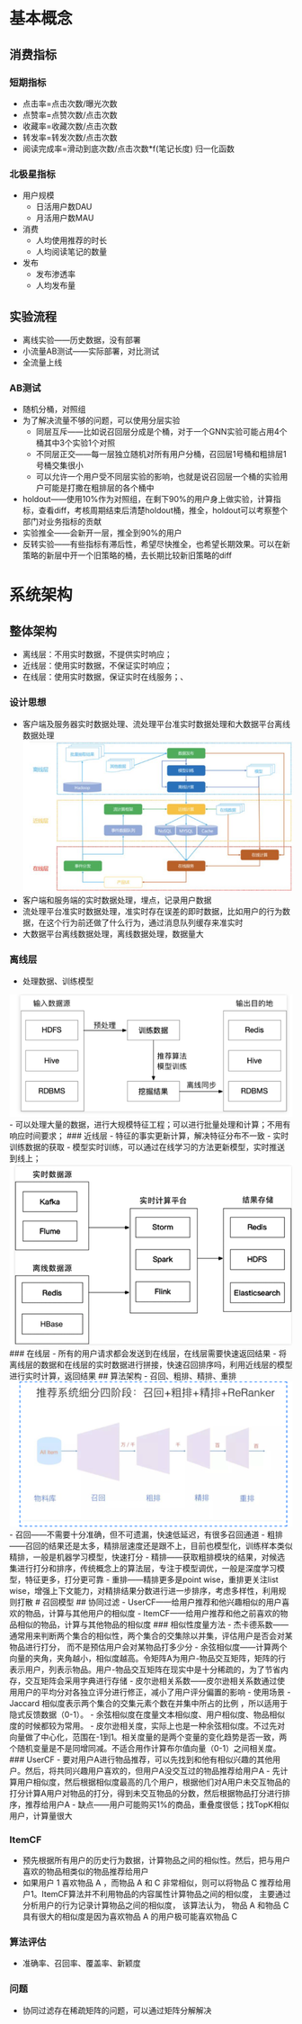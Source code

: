 # 基本概念
## 消费指标
### 短期指标
- 点击率=点击次数/曝光次数
- 点赞率=点赞次数/点击次数
- 收藏率=收藏次数/点击次数
- 转发率=转发次数/点击次数
- 阅读完成率=滑动到底次数/点击次数*f(笔记长度)  归一化函数
### 北极星指标
- 用户规模
    - 日活用户数DAU
    - 月活用户数MAU
- 消费
    - 人均使用推荐的时长
    - 人均阅读笔记的数量
- 发布
    - 发布渗透率
    - 人均发布量
## 实验流程
- 离线实验——历史数据，没有部署
- 小流量AB测试——实际部署，对比测试
- 全流量上线
### AB测试
- 随机分桶，对照组
- 为了解决流量不够的问题，可以使用分层实验
    - 同层互斥——比如说召回层分成是个桶，对于一个GNN实验可能占用4个桶其中3个实验1个对照
    - 不同层正交——每一层独立随机对所有用户分桶，召回层1号桶和粗排层1号桶交集很小
    - 可以允许一个用户受不同层实验的影响，也就是说召回层一个桶的实验用户可能是打撒在粗排层的各个桶中
- holdout——使用10%作为对照组，在剩下90%的用户身上做实验，计算指标，查看diff，考核周期结束后清楚holdout桶，推全，holdout可以考察整个部门对业务指标的贡献
- 实验推全——会新开一层，推全到90%的用户
- 反转实验——有些指标有滞后性，希望尽快推全，也希望长期效果。可以在新策略的新层中开一个旧策略的桶，去长期比较新旧策略的diff
# 系统架构
## 整体架构
- 离线层：不用实时数据，不提供实时响应；
- 近线层：使用实时数据，不保证实时响应；
- 在线层：使用实时数据，保证实时在线服务；、
### 设计思想
- 客户端及服务器实时数据处理、流处理平台准实时数据处理和大数据平台离线数据处理
    <img src="../images/架构.png" alt="架构" style="zoom:80%;" />
- 客户端和服务端的实时数据处理，埋点，记录用户数据
- 流处理平台准实时数据处理，准实时存在误差的即时数据，比如用户的行为数据，在这个行为前还做了什么行为，通过消息队列缓存来准实时
- 大数据平台离线数据处理，离线数据处理，数据量大
### 离线层
- 处理数据、训练模型
<img src="../images/离线层.png" alt="架构" style="zoom:80%;" />
- 可以处理大量的数据，进行大规模特征工程；可以进行批量处理和计算；不用有响应时间要求；
### 近线层
- 特征的事实更新计算，解决特征分布不一致
- 实时训练数据的获取
- 模型实时训练，可以通过在线学习的方法更新模型，实时推送到线上；<img src="../images/近线层.png" alt="架构" style="zoom:80%;" />
### 在线层
- 所有的用户请求都会发送到在线层，在线层需要快速返回结果
- 将离线层的数据和在线层的实时数据进行拼接，快速召回排序吗，利用近线层的模型进行实时计算，返回结果
## 算法架构
- 召回、粗排、精排、重排
<img src="../images/算法架构.png" alt="架构" style="zoom:80%;" />
- 召回——不需要十分准确，但不可遗漏，快速低延迟，有很多召回通道
- 粗排——召回的结果还是太多，精排层速度还是跟不上，目前也模型化，训练样本类似精排，一般是机器学习模型，快速打分
- 精排——获取粗排模块的结果，对候选集进行打分和排序，传统概念上的算法层，专注于模型调优，一般是深度学习模型，特征更多，打分更可靠
- 重排——精排更多是point wise，重排更关注list wise，增强上下文能力，对精排结果分数进行进一步排序，考虑多样性，利用规则打散
# 召回模型
## 协同过滤
- UserCF——给用户推荐和他兴趣相似的用户喜欢的物品，计算与其他用户的相似度
- ItemCF——给用户推荐和他之前喜欢的物品相似的物品，计算与其他物品的相似度
### 相似性度量方法
- 杰卡德系数——通常用来判断两个集合的相似性，两个集合的交集除以并集，评估用户是否会对某物品进行打分， 而不是预估用户会对某物品打多少分
- 余弦相似度——计算两个向量的夹角，夹角越小，相似度越高。令矩阵A为用户-物品交互矩阵，矩阵的行表示用户，列表示物品。用户-物品交互矩阵在现实中是十分稀疏的，为了节省内存，交互矩阵会采用字典进行存储
- 皮尔逊相关系数——皮尔逊相关系数通过使用用户的平均分对各独立评分进行修正，减小了用户评分偏置的影响
- 使用场景
    - Jaccard 相似度表示两个集合的交集元素个数在并集中所占的比例 ，所以适用于隐式反馈数据（0-1）。
    - 余弦相似度在度量文本相似度、用户相似度、物品相似度的时候都较为常用。
    - 皮尔逊相关度，实际上也是一种余弦相似度。不过先对向量做了中心化，范围在-1到1。相关度量的是两个变量的变化趋势是否一致，两个随机变量是不是同增同减。不适合用作计算布尔值向量（0-1）之间相关度。
### UserCF
- 要对用户A进行物品推荐，可以先找到和他有相似兴趣的其他用户。然后，将共同兴趣用户喜欢的，但用户A没交互过的物品推荐给用户A
- 先计算用户相似度，然后根据相似度最高的几个用户，根据他们对A用户未交互物品的打分计算A用户对物品的打分，得到未交互物品的分数，然后根据物品打分进行排序，推荐给用户A
- 缺点——用户可能购买1%的商品，重叠度很低；找TopK相似用户，计算量很大

### ItemCF
- 预先根据所有用户的历史行为数据，计算物品之间的相似性。然后，把与用户喜欢的物品相类似的物品推荐给用户
- 如果用户 1 喜欢物品 A ，而物品 A 和 C 非常相似，则可以将物品 C 推荐给用户1。ItemCF算法并不利用物品的内容属性计算物品之间的相似度， 主要通过分析用户的行为记录计算物品之间的相似度， 该算法认为， 物品 A 和物品 C 具有很大的相似度是因为喜欢物品 A 的用户极可能喜欢物品 C
### 算法评估
- 准确率、召回率、覆盖率、新颖度
### 问题
- 协同过滤存在稀疏矩阵的问题，可以通过矩阵分解解决
